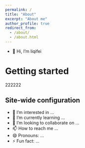 ```yaml
---
permalink: /
title: "About"
excerpt: "About me"
author_profile: true
redirect_from: 
  - /about/
  - /about.html
---
```


- 👋 Hi, I’m liqifei

Getting started
======
222222

Site-wide configuration
------

- 👀 I’m interested in ...
- 🌱 I’m currently learning ...
- 💞️ I’m looking to collaborate on ...
- 📫 How to reach me ...
- 😄 Pronouns: ...
- ⚡ Fun fact: ...

